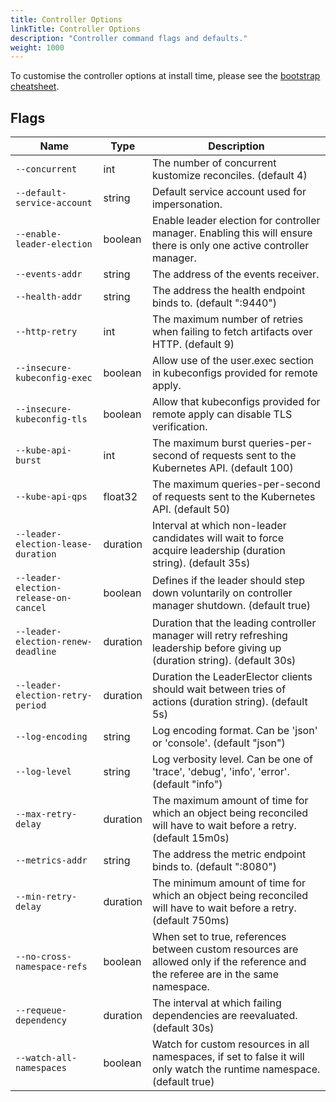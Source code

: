 ```yaml
---
title: Controller Options
linkTitle: Controller Options
description: "Controller command flags and defaults."
weight: 1000
---
```


To customise the controller options at install time,
please see the [bootstrap cheatsheet](../../cheatsheets/bootstrap.md).

## Flags

| Name                                  | Type     | Description                                                                                                                                            |
|---------------------------------------|----------|--------------------------------------------------------------------------------------------------------------------------------------------------------|
| `--concurrent`                        | int      | The number of concurrent kustomize reconciles. (default 4)                                                                                             |
| `--default-service-account`           | string   | Default service account used for impersonation.                                                                                                        |
| `--enable-leader-election`            | boolean  | Enable leader election for controller manager. Enabling this will ensure there is only one active controller manager.                                  |
| `--events-addr`                       | string   | The address of the events receiver.                                                                                                                    |
| `--health-addr`                       | string   | The address the health endpoint binds to. (default ":9440")                                                                                            |
| `--http-retry`                        | int      | The maximum number of retries when failing to fetch artifacts over HTTP. (default 9)                                                                   |
| `--insecure-kubeconfig-exec`          | boolean  | Allow use of the user.exec section in kubeconfigs provided for remote apply.                                                                           |
| `--insecure-kubeconfig-tls`           | boolean  | Allow that kubeconfigs provided for remote apply can disable TLS verification.                                                                         |
| `--kube-api-burst`                    | int      | The maximum burst queries-per-second of requests sent to the Kubernetes API. (default 100)                                                             |
| `--kube-api-qps`                      | float32  | The maximum queries-per-second of requests sent to the Kubernetes API. (default 50)                                                                    |
| `--leader-election-lease-duration`    | duration | Interval at which non-leader candidates will wait to force acquire leadership (duration string). (default 35s)                                         |
| `--leader-election-release-on-cancel` | boolean  | Defines if the leader should step down voluntarily on controller manager shutdown. (default true)                                                      |
| `--leader-election-renew-deadline`    | duration | Duration that the leading controller manager will retry refreshing leadership before giving up (duration string). (default 30s)                        |
| `--leader-election-retry-period`      | duration | Duration the LeaderElector clients should wait between tries of actions (duration string). (default 5s)                                                |
| `--log-encoding`                      | string   | Log encoding format. Can be 'json' or 'console'. (default "json")                                                                                      |
| `--log-level`                         | string   | Log verbosity level. Can be one of 'trace', 'debug', 'info', 'error'. (default "info")                                                                 |
| `--max-retry-delay`                   | duration | The maximum amount of time for which an object being reconciled will have to wait before a retry. (default 15m0s)                                      |
| `--metrics-addr`                      | string   | The address the metric endpoint binds to. (default ":8080")                                                                                            |
| `--min-retry-delay`                   | duration | The minimum amount of time for which an object being reconciled will have to wait before a retry. (default 750ms)                                      |
| `--no-cross-namespace-refs`           | boolean  | When set to true, references between custom resources are allowed only if the reference and the referee are in the same namespace.                     |
| `--requeue-dependency`                | duration | The interval at which failing dependencies are reevaluated. (default 30s)                                                                              |
| `--watch-all-namespaces`              | boolean  | Watch for custom resources in all namespaces, if set to false it will only watch the runtime namespace. (default true)                                 |
